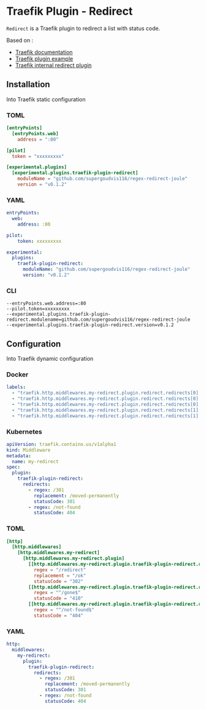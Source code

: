 # Traefik Plugin - Redirect

`Redirect` is a Traefik plugin to redirect a list with status code.

Based on :
- [Traefik documentation](https://doc.traefik.io/traefik-pilot/plugins/overview/)
- [Traefik plugin example](https://github.com/traefik/plugindemo)
- [Traefik internal redirect plugin](https://github.com/traefik/traefik/blob/master/pkg/middlewares/redirect/redirect.go)

## Installation

Into Traefik static configuration

### TOML
```toml
[entryPoints]
  [entryPoints.web]
    address = ":80"

[pilot]
  token = "xxxxxxxxx"

[experimental.plugins]
  [experimental.plugins.traefik-plugin-redirect]
    moduleName = "github.com/supergoudvis116/regex-redirect-joule"
    version = "v0.1.2"
```

### YAML
```yaml
entryPoints:
  web:
    address: :80

pilot:
    token: xxxxxxxxx

experimental:
  plugins:
    traefik-plugin-redirect:
      moduleName: "github.com/supergoudvis116/regex-redirect-joule"
      version: "v0.1.2"
```

### CLI
```shell
--entryPoints.web.address=:80
--pilot.token=xxxxxxxxx
--experimental.plugins.traefik-plugin-redirect.modulename=github.com/supergoudvis116/regex-redirect-joule
--experimental.plugins.traefik-plugin-redirect.version=v0.1.2
```

## Configuration

Into Traefik dynamic configuration

### Docker
```yaml
labels:
  - "traefik.http.middlewares.my-redirect.plugin.redirect.redirects[0].regex=/301"
  - "traefik.http.middlewares.my-redirect.plugin.redirect.redirects[0].replacement=/moved-permanently"
  - "traefik.http.middlewares.my-redirect.plugin.redirect.redirects[0].statusCode=301"
  - "traefik.http.middlewares.my-redirect.plugin.redirect.redirects[1].regex=/not-found"
  - "traefik.http.middlewares.my-redirect.plugin.redirect.redirects[1].statusCode=404"
```

### Kubernetes
```yaml
apiVersion: traefik.containo.us/v1alpha1
kind: Middleware
metadata:
  name: my-redirect
spec:
  plugin:
    traefik-plugin-redirect:
      redirects:
        - regex: /301
          replacement: /moved-permanently
          statusCode: 301
        - regex: /not-found
          statusCode: 404
```

### TOML
```toml
[http]
  [http.middlewares]
    [http.middlewares.my-redirect]
      [http.middlewares.my-redirect.plugin]
        [[http.middlewares.my-redirect.plugin.traefik-plugin-redirect.redirects]]
          regex = "/redirect"
          replacement = "/ok"
          statusCode = "302"
        [[http.middlewares.my-redirect.plugin.traefik-plugin-redirect.redirects]]
          regex = "^/gone$"
          statusCode = "410"
        [[http.middlewares.my-redirect.plugin.traefik-plugin-redirect.redirects]]
          regex = "^/not-found$"
          statusCode = "404"
```

### YAML
```yaml
http:
  middlewares:
    my-redirect:
      plugin:
        traefik-plugin-redirect:
          redirects:
            - regex: /301
              replacement: /moved-permanently
              statusCode: 301
            - regex: /not-found
              statusCode: 404
```
